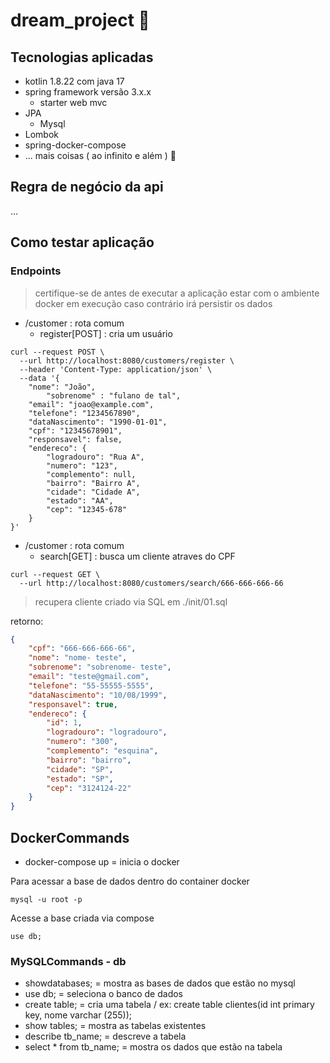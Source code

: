 # dream_project 🚀

## Tecnologias aplicadas

* kotlin 1.8.22 com java 17
* spring framework versão 3.x.x
    * starter web mvc
* JPA
  * Mysql
* Lombok
* spring-docker-compose
* ... mais coisas ( ao infinito e além ) 🚀

## Regra de negócio da api
...

## Como testar aplicação

### Endpoints
> certifique-se de antes de executar a aplicação estar com o ambiente docker em execução caso contrário irá persistir os dados
- /customer : rota comum
  - register[POST] : cria um usuário
```shell
curl --request POST \
  --url http://localhost:8080/customers/register \
  --header 'Content-Type: application/json' \
  --data '{
    "nome": "João",
		"sobrenome" : "fulano de tal",
    "email": "joao@example.com",
    "telefone": "1234567890",
    "dataNascimento": "1990-01-01",
    "cpf": "12345678901",
    "responsavel": false,
    "endereco": {
        "logradouro": "Rua A",
        "numero": "123",
        "complemento": null,
        "bairro": "Bairro A",
        "cidade": "Cidade A",
        "estado": "AA",
        "cep": "12345-678"
    }
}'
```
- /customer : rota comum
  - search[GET] : busca um cliente atraves do CPF
```shell
curl --request GET \
  --url http://localhost:8080/customers/search/666-666-666-66
```
> recupera cliente criado via SQL em ./init/01.sql

retorno:

```json
{
	"cpf": "666-666-666-66",
	"nome": "nome- teste",
	"sobrenome": "sobrenome- teste",
	"email": "teste@gmail.com",
	"telefone": "55-55555-5555",
	"dataNascimento": "10/08/1999",
	"responsavel": true,
	"endereco": {
		"id": 1,
		"logradouro": "logradouro",
		"numero": "300",
		"complemento": "esquina",
		"bairro": "bairro",
		"cidade": "SP",
		"estado": "SP",
		"cep": "3124124-22"
	}
}
```
## DockerCommands

* docker-compose up = inicia o docker

Para acessar a base de dados dentro do container docker
```shell
mysql -u root -p 
```
Acesse a base criada via compose

```shell
use db;
```

### MySQLCommands - db

* showdatabases; = mostra as bases de dados que estão no mysql
* use db; = seleciona o banco de dados
* create table; = cria uma tabela / ex: create table clientes(id int primary key, nome varchar (255));
* show tables; = mostra as tabelas existentes
* describe tb_name; = descreve a tabela
* select * from tb_name; = mostra os dados que estão na tabela